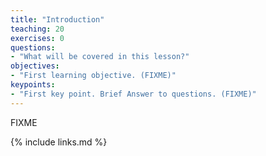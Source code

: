 ```yaml
---
title: "Introduction"
teaching: 20
exercises: 0
questions:
- "What will be covered in this lesson?"
objectives:
- "First learning objective. (FIXME)"
keypoints:
- "First key point. Brief Answer to questions. (FIXME)"
---
```

FIXME

{% include links.md %}


